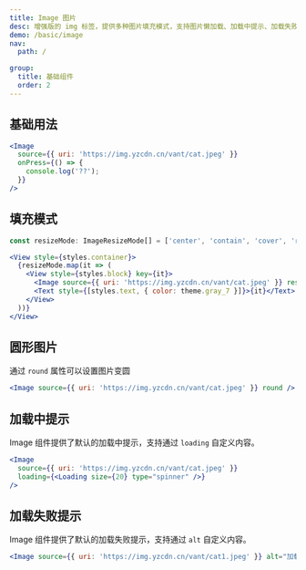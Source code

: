 ```yaml
---
title: Image 图片
desc: 增强版的 img 标签，提供多种图片填充模式，支持图片懒加载、加载中提示、加载失败提示。
demo: /basic/image
nav:
  path: /

group:
  title: 基础组件
  order: 2
---
```


## 基础用法

```jsx
<Image
  source={{ uri: 'https://img.yzcdn.cn/vant/cat.jpeg' }}
  onPress={() => {
    console.log('??');
  }}
/>
```

## 填充模式

```jsx
const resizeMode: ImageResizeMode[] = ['center', 'contain', 'cover', 'repeat', 'stretch'];

<View style={styles.container}>
  {resizeMode.map(it => (
    <View style={styles.block} key={it}>
      <Image source={{ uri: 'https://img.yzcdn.cn/vant/cat.jpeg' }} resizeMode={it} />
      <Text style={[styles.text, { color: theme.gray_7 }]}>{it}</Text>
    </View>
  ))}
</View>
```

## 圆形图片

通过 `round` 属性可以设置图片变圆

```jsx
<Image source={{ uri: 'https://img.yzcdn.cn/vant/cat.jpeg' }} round />
```

## 加载中提示

Image 组件提供了默认的加载中提示，支持通过 `loading` 自定义内容。

```jsx
<Image
  source={{ uri: 'https://img.yzcdn.cn/vant/cat.jpeg' }}
  loading={<Loading size={20} type="spinner" />}
/>
```

## 加载失败提示

Image 组件提供了默认的加载失败提示，支持通过 `alt` 自定义内容。

```jsx
<Image source={{ uri: 'https://img.yzcdn.cn/vant/cat1.jpeg' }} alt="加载失败" />
```
